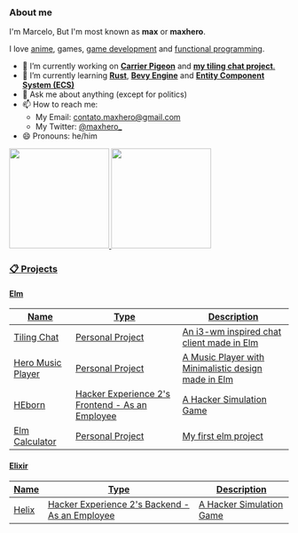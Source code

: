 ### About me
I'm Marcelo, But I'm most known as **max** or **maxhero**.

I love [anime](https://myanimelist.net/animelist/maxhero), games, [game development](https://en.wikipedia.org/wiki/Video_game_development) and [functional programming](https://en.wikipedia.org/wiki/Functional_programming).

- 🔭 I’m currently working on [**Carrier Pigeon**](https://github.com/themaxhero/CarrierPigeon) and [**my tiling chat project**.](https://github.com/themaxhero/Tiling-Chat)
- 🌱 I’m currently learning [**Rust**](https://www.rust-lang.org/), [**Bevy Engine**](https://bevyengine.org/) and [**Entity Component System (ECS)**](https://en.wikipedia.org/wiki/Entity_component_system)
- 💬 Ask me about anything (except for politics)
- 📫 How to reach me:
  - My Email: [contato.maxhero@gmail.com](mailto:contato.maxhero@gmail.com)
  - My Twitter: [@maxhero_](http://www.twitter.com/maxhero_)
- 😄 Pronouns: he/him


<div>
  <a href="https://github.com/themaxhero">
  <img height="180em" src="https://github-readme-stats.vercel.app/api?username=themaxhero&show_icons=true&theme=monokai&include_all_commits=true&count_private=true"/>
  <img height="180em" src="https://github-readme-stats.vercel.app/api/top-langs/?username=themaxhero&layout=compact&langs_count=7&theme=monokai"/>
</div>

### 📋 Projects
#### Elm
  | Name | Type | Description |
  | --- | --- | --- |
  | [Tiling Chat](https://github.com/themaxhero/Tiling-Chat) | Personal Project | An i3-wm inspired chat client made in Elm |
  | [Hero Music Player](https://github.com/themaxhero/Hero-Music-Player) | Personal Project | A Music Player with Minimalistic design made in Elm |
  | [HEborn](https://github.com/HackerExperience/HEBorn) | [Hacker Experience 2](https://github.com/HackerExperience)'s Frontend - As an Employee | A Hacker Simulation Game |
  | Elm Calculator | Personal Project | My first elm project |
#### Elixir
  | Name | Type | Description |
  | --- | --- | --- |
  | [Helix](https://github.com/HackerExperience/Helix) | [Hacker Experience 2](https://github.com/HackerExperience)'s Backend - As an Employee | A Hacker Simulation Game |

<!--
**themaxhero/themaxhero** is a ✨ _special_ ✨ repository because its `README.md` (this file) appears on your GitHub profile.

Here are some ideas to get you started:

- 🔭 I’m currently working on ...
- 🌱 I’m currently learning ...
- 👯 I’m looking to collaborate on ...
- 🤔 I’m looking for help with ...
- 💬 Ask me about ...
- 📫 How to reach me: ...
- 😄 Pronouns: ...
- ⚡ Fun fact: ...
-->
